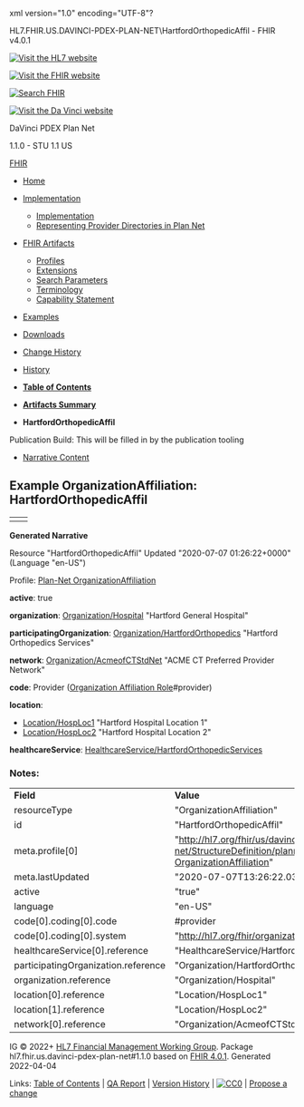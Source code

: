 xml version="1.0" encoding="UTF-8"?

HL7.FHIR.US.DAVINCI-PDEX-PLAN-NET\HartfordOrthopedicAffil - FHIR v4.0.1

[![Visit the HL7 website](assets/images/hl7-logo-header.png)](http://hl7.org)

[![Visit the FHIR website](assets/images/fhir-logo-www.png)](http://hl7.org/fhir)

[![Search FHIR](assets/images/search.png)](searchform.html)

[![Visit the Da Vinci website](assets/images/da-vinci_logo.jpg)](http://hl7.org/about/davinci)

DaVinci PDEX Plan Net

1.1.0 - STU 1.1
US

[FHIR](http://hl7.org/fhir/R4/index.html)

* [Home](index.html)
* [Implementation](#)
  + [Implementation](implementation.html)
  + [Representing Provider Directories in Plan Net](implementation.html#Representing)
* [FHIR Artifacts](#)
  + [Profiles](artifacts.html#3)
  + [Extensions](artifacts.html#4)
  + [Search Parameters](artifacts.html#2)
  + [Terminology](artifacts.html#5)
  + [Capability Statement](artifacts.html#1)
* [Examples](artifacts.html#7)
* [Downloads](downloads.html)
* [Change History](ChangeHistory.html)
* [History](http://www.hl7.org/fhir/us/davinci-pdex-plan-net/history.cfml)

* [**Table of Contents**](toc.html)
* [**Artifacts Summary**](artifacts.html)
* **HartfordOrthopedicAffil**

Publication Build: This will be filled in by the publication tooling

* [Narrative Content](#)

## Example OrganizationAffiliation: HartfordOrthopedicAffil

|  |  |
| --- | --- |
|  | |

**Generated Narrative**

Resource "HartfordOrthopedicAffil" Updated "2020-07-07 01:26:22+0000" (Language "en-US")

Profile: [Plan-Net OrganizationAffiliation](StructureDefinition-plannet-OrganizationAffiliation.html)

**active**: true

**organization**: [Organization/Hospital](Organization-Hospital.html) "Hartford General Hospital"

**participatingOrganization**: [Organization/HartfordOrthopedics](Organization-HartfordOrthopedics.html) "Hartford Orthopedics Services"

**network**: [Organization/AcmeofCTStdNet](Organization-AcmeofCTStdNet.html) "ACME CT Preferred Provider Network"

**code**: Provider  ([Organization Affiliation Role](http://hl7.org/fhir/R4/codesystem-organization-role.html)#provider)

**location**:

* [Location/HospLoc1](Location-HospLoc1.html) "Hartford Hospital Location 1"
* [Location/HospLoc2](Location-HospLoc2.html) "Hartford Hospital Location 2"

**healthcareService**: [HealthcareService/HartfordOrthopedicServices](HealthcareService-HartfordOrthopedicServices.html)

### Notes:

|  |  |
| --- | --- |
| **Field** | **Value** |
| resourceType | "OrganizationAffiliation" |
| id | "HartfordOrthopedicAffil" |
| meta.profile[0] | "http://hl7.org/fhir/us/davinci-pdex-plan-net/StructureDefinition/plannet-OrganizationAffiliation" |
| meta.lastUpdated | "2020-07-07T13:26:22.0314215+00:00" |
| active | "true" |
| language | "en-US" |
| code[0].coding[0].code | #provider |
| code[0].coding[0].system | "http://hl7.org/fhir/organization-role" |
| healthcareService[0].reference | "HealthcareService/HartfordOrthopedicServices" |
| participatingOrganization.reference | "Organization/HartfordOrthopedics" |
| organization.reference | "Organization/Hospital" |
| location[0].reference | "Location/HospLoc1" |
| location[1].reference | "Location/HospLoc2" |
| network[0].reference | "Organization/AcmeofCTStdNet" |

IG © 2022+ [HL7 Financial Management Working Group](http://www.hl7.org/Special/committees/fm). Package hl7.fhir.us.davinci-pdex-plan-net#1.1.0 based on [FHIR 4.0.1](http://hl7.org/fhir/R4/). Generated 2022-04-04

Links: [Table of Contents](toc.html) |
[QA Report](qa.html)
| [Version History](http://hl7.org/fhir/us/davinci-pdex-plan-net/history.html) |
[![CC0](cc0.png)](http://hl7.org/fhir/R4/license.html) |
[Propose a change](http://hl7.org/fhir-issues)